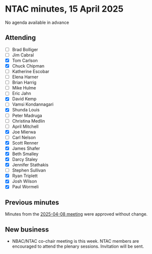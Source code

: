 # NTAC minutes, 15 April 2025

No agenda available in advance

## Attending

- [ ] Brad Bolliger
- [ ] Jim Cabral
- [x] Tom Carlson
- [x] Chuck Chipman
- [ ] Katherine Escobar
- [ ] Elena Harner
- [ ] Brian Harrig
- [ ] Mike Hulme
- [ ] Eric Jahn
- [x] David Kemp
- [ ] Vamsi Kondannagari
- [x] Shunda Louis
- [ ] Peter Madruga
- [ ] Christina Medlin
- [ ] April Mitchell
- [x] Joe Mierwa
- [ ] Carl Nelson
- [x] Scott Renner
- [x] James Shafer
- [x] Beth Smalley
- [x] Darcy Staley 
- [x] Jennifer Stathakis
- [ ] Stephen Sullivan
- [x] Ryan Triplett
- [x] Josh Wilson
- [x] Paul Wormeli

## Previous minutes

Minutes from the [2025-04-08 meeting](2025-04-08-minutes.md) were approved without change.

## New business

* NBAC/NTAC co-chair meeting is this week.  NTAC members are encouraged to attend the plenary sessions.  Invitation will be sent.
